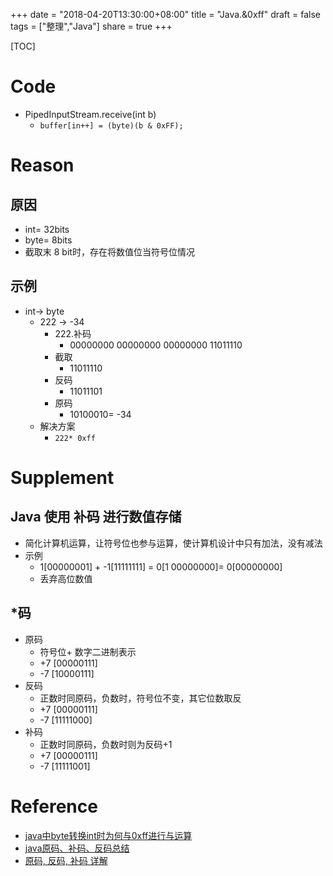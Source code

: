 +++
date = "2018-04-20T13:30:00+08:00"
title = "Java.&0xff"
draft = false
tags = ["整理","Java"]
share = true
+++


[TOC]

# Code
- PipedInputStream.receive(int b)
	- `buffer[in++] = (byte)(b & 0xFF);`

# Reason
## 原因
- int= 		32bits
- byte= 	8bits
- 截取末 8 bit时，存在将数值位当符号位情况

## 示例
- int-> byte
	- 222 -> -34
		- 222.补码
			- 00000000 00000000 00000000 11011110
		- 截取
			- 11011110
		- 反码
			- 11011101
		- 原码
			- 10100010= -34
	- 解决方案
		- `222* 0xff`

# Supplement
## Java 使用 **补码** 进行数值存储
- 简化计算机运算，让符号位也参与运算，使计算机设计中只有加法，没有减法
- 示例
	- 1[00000001] + -1[11111111] = 0[1 00000000]= 0[00000000] 
	- 丢弃高位数值

## *码
- 原码
	- 符号位+ 数字二进制表示
	- +7 [00000111]
	- -7 [10000111]
- 反码
	- 正数时同原码，负数时，符号位不变，其它位数取反
	- +7 [00000111]
	- -7 [11111000]
- 补码
	- 正数时同原码，负数时则为反码+1
	- +7 [00000111]
	- -7 [11111001]


# Reference
- [java中byte转换int时为何与0xff进行与运算](http://www.blogjava.net/orangelizq/archive/2008/07/20/216228.html)
- [java原码、补码、反码总结](https://blog.csdn.net/qq_30739519/article/details/50991484)
- [原码, 反码, 补码 详解](http://www.cnblogs.com/zhangziqiu/archive/2011/03/30/ComputerCode.html)